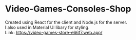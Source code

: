 # Video-Games-Consoles-Shop

Created using React for the client and Node.js for the server. <br>
I also used in Material UI libary for styling. <br>
Link: https://video-games-store-e66f7.web.app/
